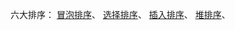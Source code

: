 六大排序：
[冒泡排序](https://github.com/ican-7/use-python/issues/1)、
[选择排序](https://github.com/ican-7/use-python/issues/2)、
[插入排序](https://github.com/ican-7/use-python/issues/3)、
[堆排序](https://github.com/ican-7/use-python/issues/4)、
